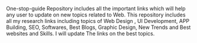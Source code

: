 
One-stop-guide Repository includes all the important links which will help any user to update on new topics related to Web.
This repository includes all my research links including topics of Web Design , UI Development, APP Building, SEO, Softwares, Best Blogs, Graphic Design, New Trends and Best websites and Skills. I will update The links on the best topics. 
